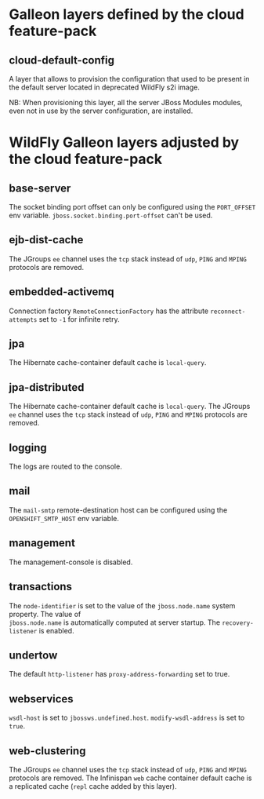 # Galleon layers defined by the cloud feature-pack

## cloud-default-config

A layer that allows to provision the configuration that used to be present in the default server located in deprecated WildFly s2i image.

NB: When provisioning this layer, all the server JBoss Modules modules, even not in use by the server configuration, are installed.

# WildFly Galleon layers adjusted by the cloud feature-pack

## base-server

The socket binding port offset can only be configured using the ``PORT_OFFSET`` env variable. ``jboss.socket.binding.port-offset`` can't be used.

## ejb-dist-cache

The JGroups `ee` channel uses the `tcp` stack instead of `udp`, `PING` and `MPING` protocols are removed.

## embedded-activemq

Connection factory `RemoteConnectionFactory` has the attribute `reconnect-attempts` set to `-1` for infinite retry.

## jpa

The Hibernate cache-container default cache is `local-query`.

## jpa-distributed

The Hibernate cache-container default cache is `local-query`.
The JGroups `ee` channel uses the `tcp` stack instead of `udp`, `PING` and `MPING` protocols are removed.

## logging

The logs are routed to the console.

## mail

The `mail-smtp` remote-destination host can be configured using the `OPENSHIFT_SMTP_HOST` env variable.

## management

The management-console is disabled.

## transactions

The `node-identifier` is set to the value of the `jboss.node.name` system property. The value of  
`jboss.node.name` is automatically computed at server startup.
The `recovery-listener` is enabled.

## undertow

The default `http-listener` has `proxy-address-forwarding` set to true.

## webservices

`wsdl-host` is set to `jbossws.undefined.host`. `modify-wsdl-address` is set to `true`.

## web-clustering

The JGroups `ee` channel uses the `tcp` stack instead of `udp`, `PING` and `MPING` protocols are removed.
The Infinispan `web` cache container default cache is a replicated cache (`repl` cache added by this layer).

